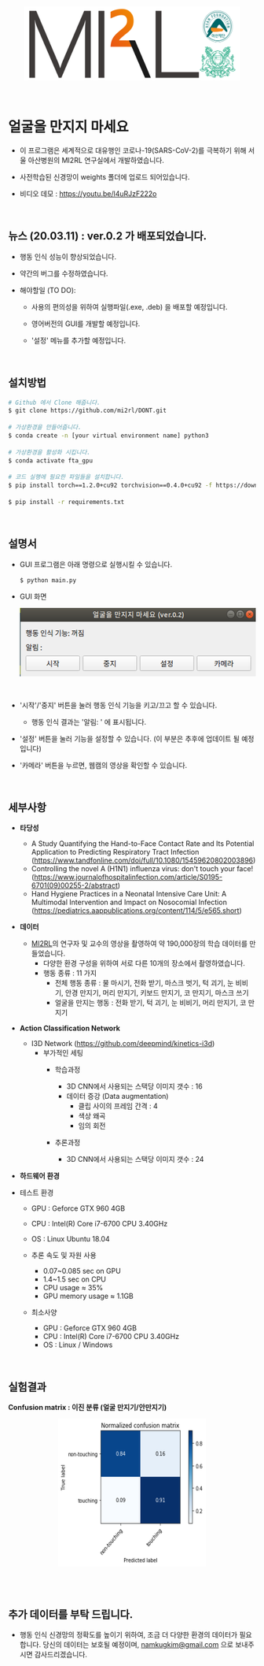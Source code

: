 <p align="center"><img src='./imgs/MI2RL_logo.png' width="440" height="150"></p>
<br>

# 얼굴을 만지지 마세요

* 이 프로그램은 세계적으로 대유행인 코로나-19(SARS-CoV-2)를 극복하기 위해 서울 아산병원의 MI2RL 연구실에서 개발하였습니다.  

* 사전학습된 신경망이 weights 폴더에 업로드 되어있습니다. 

* 비디오 데모  : https://youtu.be/l4uRJzF222o

<br>

## 뉴스 (20.03.11) : ver.0.2 가 배포되었습니다. 

* 행동 인식 성능이 향상되었습니다. 

* 약간의 버그를 수정하였습니다. 

* 해야할일 (TO DO):

  * 사용의 편의성을 위하여 실행파일(.exe, .deb) 을 배포할 예정입니다. 

  * 영어버전의 GUI를 개발할 예정입니다. 

  * '설정' 메뉴를 추가할 예정입니다. 
  
    

<br>

## 설치방법

```bash
# Github 에서 Clone 해줍니다.
$ git clone https://github.com/mi2rl/DONT.git

# 가상환경을 만들어줍니다. 
$ conda create -n [your virtual environment name] python3

# 가상환경을 활성화 시킵니다.
$ conda activate fta_gpu

# 코드 실행에 필요한 파일들을 설치합니다. 
$ pip install torch==1.2.0+cu92 torchvision==0.4.0+cu92 -f https://download.pytorch.org/whl/torch_stable.html

$ pip install -r requirements.txt
```

  <br>


## 설명서

* GUI 프로그램은 아래 명령으로 실행시킬 수 있습니다. 

  ```bash
  $ python main.py
  ```



* GUI 화면

  <p align="center"><img src='./imgs/GUI.png' width="500" height="139"></p><br>  
* '시작'/'중지' 버튼을 눌러 행동 인식 기능을 키고/끄고 할 수 있습니다. 
  
  * 행동 인식 결과는 '알림: ' 에 표시됩니다. 
  
* '설정' 버튼을 눌러 기능을 설정할 수 있습니다. (이 부분은 추후에 업데이트 될 예정입니다)
* '카메라' 버튼을 누르면, 웹캠의 영상을 확인할 수 있습니다. 

<br>


## 세부사항

* **타당성**
    * A Study Quantifying the Hand-to-Face Contact Rate and Its Potential Application to Predicting Respiratory Tract Infection (https://www.tandfonline.com/doi/full/10.1080/15459620802003896)
    * Controlling the novel A (H1N1) influenza virus: don't touch your face! (https://www.journalofhospitalinfection.com/article/S0195-6701(09)00255-2/abstract)
    * Hand Hygiene Practices in a Neonatal Intensive Care Unit: A Multimodal Intervention and Impact on Nosocomial Infection (https://pediatrics.aappublications.org/content/114/5/e565.short)  
      


* **데이터**
  * [MI2RL](https://mi2rl.co)의 연구자 및 교수의 영상을 촬영하여 약 190,000장의 학습 데이터를 만들었습니다. 
    * 다양한 환경 구성을 위하여 서로 다른 10개의 장소에서 촬영하였습니다.  
    * 행동 종류 : 11 가지
      * 전체 행동 종류 : 물 마시기, 전화 받기, 마스크 벗기, 턱 괴기, 눈 비비기, 안경 만지기, 머리 만지기, 키보드 만지기, 코 만지기, 마스크 쓰기
      * 얼굴을 만지는 행동 : 전화 받기, 턱 괴기, 눈 비비기, 머리 만지기, 코 만지기
    
* **Action Classification Network**
  * I3D Network (https://github.com/deepmind/kinetics-i3d)   
    * 부가적인 세팅
        * 학습과정
            * 3D CNN에서 사용되는 스택당 이미지 갯수 : 16
            * 데이터 증강 (Data augmentation)
              * 클립 사이의 프레임 간격 : 4
              * 색상 왜곡
              * 임의 회전
            
        * 추론과정
          * 3D CNN에서 사용되는 스택당 이미지 갯수 : 24
  
* **하드웨어 환경**
* 테스트 환경
  
    
    * GPU : Geforce GTX 960 4GB
    * CPU : Intel(R) Core i7-6700 CPU 3.40GHz 
    * OS : Linux Ubuntu 18.04
    * 추론 속도 및 자원 사용
    
      * 0.07~0.085 sec on GPU
      * 1.4~1.5 sec on CPU
      * CPU usage  ≈ 35%  
      * GPU memory usage ≈  1.1GB
        
    
  * 최소사양
  
    
    * GPU : Geforce GTX 960 4GB
    * CPU : Intel(R) Core i7-6700 CPU 3.40GHz 
    * OS : Linux / Windows  
      

<br>

## 실험결과

**Confusion matrix : 이진 분류 (얼굴 만지기/안만지기)**
<br>

<p align="center"><img src='./imgs/result_confusion_binary.png' width="300" height="300"></p><br>
<br>

## 추가 데이터를 부탁 드립니다. 

* 행동 인식 신경망의 정확도를 높이기 위하여, 조금 더 다양한 환경의 데이터가 필요합니다. 
  당신의 데이터는 보호될 예정이며, namkugkim@gmail.com 으로 보내주시면 감사드리겠습니다. 

